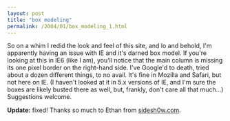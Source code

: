 ```yaml
---
layout: post
title: "box modeling"
permalink: /2004/01/box_modeling_1.html
---
```


<p>So on a whim I redid the look and feel of this site, and lo and behold, I'm apparently having an issue with IE and it's darned box model.  If you're looking at this in IE6 (like I am), you'll notice that the main column is missing its one pixel border on the right-hand side.  I've Google'd to death, tried about a dozen different things, to no avail.  It's fine in Mozilla and Safari, but not here on IE.  (I haven't looked at it in 5.x versions of IE, and I'm sure the boxes are likely busted there as well, but, frankly, don't care all that much...)  Suggestions welcome.</p>

<p><b>Update:</b>  fixed!  Thanks so much to Ethan from <a href="http://www.sidesh0w.com/">sidesh0w.com</a>.</p>


